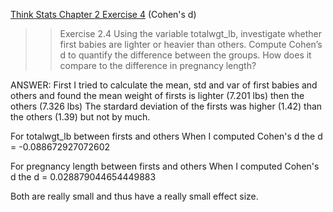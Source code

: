 [Think Stats Chapter 2 Exercise 4](http://greenteapress.com/thinkstats2/html/thinkstats2003.html#toc24) (Cohen's d)

>> Exercise 2.4 Using the variable totalwgt_lb, investigate whether first babies
are lighter or heavier than others. Compute Cohen’s d to quantify the
difference between the groups. How does it compare to the difference in
pregnancy length?

ANSWER:
First I tried to calculate the mean, std and var of first babies and others and found the mean weight of firsts is lighter (7.201 lbs) then the others (7.326 lbs) 
The stardard deviation of the firsts was higher (1.42) than the others (1.39) but not by much.

For totalwgt_lb between firsts and others
When I computed Cohen's d the d = -0.088672927072602

For pregnancy length between firsts and others
When I computed Cohen's d the d = 0.028879044654449883

Both are really small and thus have a really small effect size.
